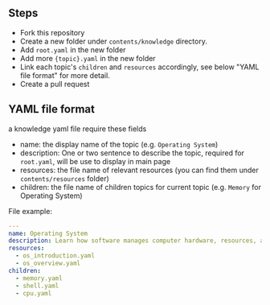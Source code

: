 ## Steps

- Fork this repository
- Create a new folder under `contents/knowledge` directory.
- Add `root.yaml` in the new folder
- Add more `{topic}.yaml` in the new folder
- Link each topic's `children` and `resources` accordingly, see below "YAML file format" for more detail.
- Create a pull request

## YAML file format

a knowledge yaml file require these fields

- name: the display name of the topic (e.g. `Operating System`)
- description: One or two sentence to describe the topic, required for `root.yaml`, will be use to display in main page
- resources: the file name of relevant resources (you can find them under `contents/resources` folder)
- children: the file name of children topics for current topic (e.g. `Memory` for Operating System)

File example:

```yaml
---
name: Operating System
description: Learn how software manages computer hardware, resources, and provides common services for computer programs and applications
resources:
  - os_introduction.yaml
  - os_overview.yaml
children:
  - memory.yaml
  - shell.yaml
  - cpu.yaml
```
